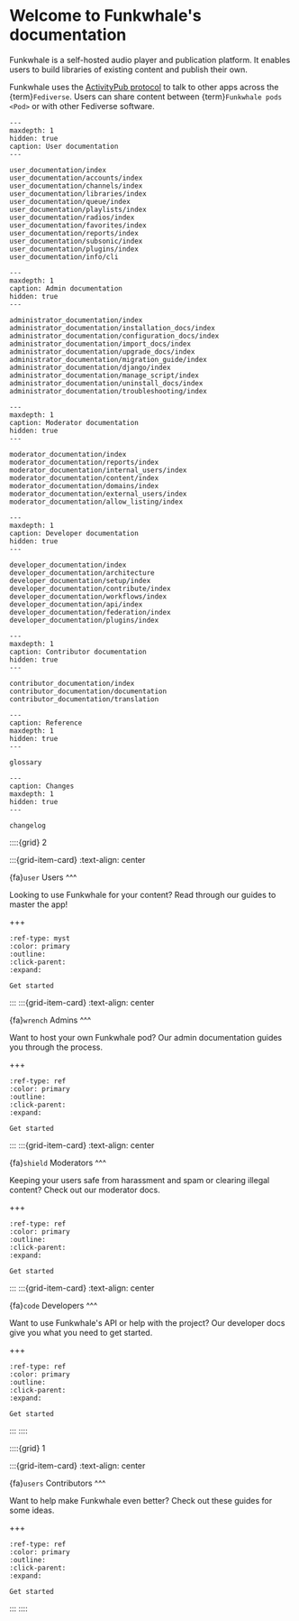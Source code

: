 # Welcome to Funkwhale's documentation

Funkwhale is a self-hosted audio player and publication platform. It enables users to build libraries of existing content and publish their own.

Funkwhale uses the [ActivityPub protocol](https://www.w3.org/TR/activitypub/) to talk to other apps across the {term}`Fediverse`. Users can share content between {term}`Funkwhale pods <Pod>` or with other Fediverse software.

```{toctree}
---
maxdepth: 1
hidden: true
caption: User documentation
---

user_documentation/index
user_documentation/accounts/index
user_documentation/channels/index
user_documentation/libraries/index
user_documentation/queue/index
user_documentation/playlists/index
user_documentation/radios/index
user_documentation/favorites/index
user_documentation/reports/index
user_documentation/subsonic/index
user_documentation/plugins/index
user_documentation/info/cli

```

```{toctree}
---
maxdepth: 1
caption: Admin documentation
hidden: true
---

administrator_documentation/index
administrator_documentation/installation_docs/index
administrator_documentation/configuration_docs/index
administrator_documentation/import_docs/index
administrator_documentation/upgrade_docs/index
administrator_documentation/migration_guide/index
administrator_documentation/django/index
administrator_documentation/manage_script/index
administrator_documentation/uninstall_docs/index
administrator_documentation/troubleshooting/index

```

```{toctree}
---
maxdepth: 1
caption: Moderator documentation
hidden: true
---

moderator_documentation/index
moderator_documentation/reports/index
moderator_documentation/internal_users/index
moderator_documentation/content/index
moderator_documentation/domains/index
moderator_documentation/external_users/index
moderator_documentation/allow_listing/index

```

```{toctree}
---
maxdepth: 1
caption: Developer documentation
hidden: true
---

developer_documentation/index
developer_documentation/architecture
developer_documentation/setup/index
developer_documentation/contribute/index
developer_documentation/workflows/index
developer_documentation/api/index
developer_documentation/federation/index
developer_documentation/plugins/index

```

```{toctree}
---
maxdepth: 1
caption: Contributor documentation
hidden: true
---

contributor_documentation/index
contributor_documentation/documentation
contributor_documentation/translation

```

```{toctree}
---
caption: Reference
maxdepth: 1
hidden: true
---

glossary

```

```{toctree}
---
caption: Changes
maxdepth: 1
hidden: true
---

changelog

```

::::{grid} 2

:::{grid-item-card}
:text-align: center

{fa}`user` Users
^^^

Looking to use Funkwhale for your content? Read through our guides to master the app!

+++

```{button-link} user_documentation/index.html
:ref-type: myst
:color: primary
:outline:
:click-parent:
:expand:

Get started
```

:::
:::{grid-item-card}
:text-align: center

{fa}`wrench` Admins
^^^

Want to host your own Funkwhale pod? Our admin documentation guides you through the process.

+++

```{button-link} administrator_documentation/index.html
:ref-type: ref
:color: primary
:outline:
:click-parent:
:expand:

Get started
```

:::
:::{grid-item-card}
:text-align: center

{fa}`shield` Moderators
^^^

Keeping your users safe from harassment and spam or clearing illegal content? Check out our moderator docs.

+++

```{button-link} moderator_documentation/index.html
:ref-type: ref
:color: primary
:outline:
:click-parent:
:expand:

Get started
```

:::
:::{grid-item-card}
:text-align: center

{fa}`code` Developers
^^^

Want to use Funkwhale's API or help with the project? Our developer docs give you what you need to get started.

+++

```{button-link} developer_documentation/index.html
:ref-type: ref
:color: primary
:outline:
:click-parent:
:expand:

Get started
```

:::
::::

::::{grid} 1

:::{grid-item-card}
:text-align: center

{fa}`users` Contributors
^^^

Want to help make Funkwhale even better? Check out these guides for some ideas.

+++

```{button-link} contributor_documentation/index.html
:ref-type: ref
:color: primary
:outline:
:click-parent:
:expand:

Get started
```

:::
::::
